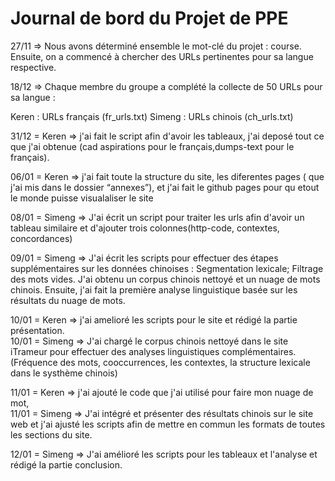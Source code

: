 # Journal de bord du Projet de PPE
27/11 => Nous avons déterminé ensemble le mot-clé du projet : course. Ensuite, on a commencé à chercher des URLs pertinentes pour sa langue respective.  

18/12 => Chaque membre du groupe a complété la collecte de 50 URLs pour sa langue :

Keren : URLs français (fr_urls.txt)
Simeng : URLs chinois (ch_urls.txt)

31/12 = Keren => j'ai fait le script afin d'avoir les tableaux, j'ai deposé tout ce que j'ai obtenue (cad aspirations pour le français,dumps-text pour le français). 

06/01 = Keren => j'ai fait toute la structure du site, les diferentes pages ( que j'ai mis dans le dossier “annexes”), et j'ai fait le github pages pour qu etout le monde puisse visualaliser le site
  
08/01 = Simeng => J'ai écrit un script pour traiter les urls afin d'avoir un tableau similaire et d'ajouter trois colonnes(http-code, contextes, concordances)  

09/01 = Simeng => J'ai écrit les scripts pour effectuer des étapes supplémentaires sur les données chinoises : Segmentation lexicale; Filtrage des mots vides. J'ai obtenu un corpus chinois nettoyé et un nuage de mots chinois. Ensuite, j'ai fait la première analyse linguistique basée sur les résultats du nuage de mots.

10/01 = Keren => j'ai amelioré les scripts pour le site et rédigé la partie présentation.  
10/01 = Simeng => J'ai chargé le corpus chinois nettoyé dans le site  iTrameur pour effectuer des analyses linguistiques complémentaires.(Fréquence des mots, cooccurrences, les contextes, la structure lexicale dans le systhème chinois)

11/01 = Keren => j'ai ajouté le code que j'ai utilisé pour faire mon nuage de mot,  
11/01 = Simeng => J'ai intégré et présenter des résultats chinois sur le site web et j'ai ajusté les scripts afin de mettre en commun les formats de toutes les sections du site.   
  
12/01 = Simeng => J'ai amélioré les scripts pour les tableaux et l'analyse et rédigé la partie conclusion.
